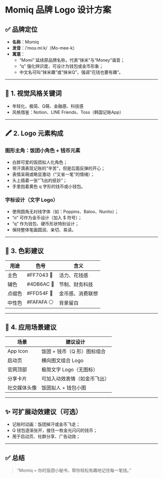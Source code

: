 # Momiq 品牌 Logo 设计方案

## ✅ 品牌定位

- **名称**：Momiq
- **发音**：/ˈmoʊ.miːk/（Mo-mee-k）
- **寓意**：
  - “Momi” 延续原品牌名称，代表“抹米”与“Money”谐音；
  - “q” 强化辨识度，可设计为钱包或金币形象；
  - 中文名可叫“抹米趣”或“抹米Q”，强调“花钱也要有趣”。

---

## 🎨 1. 视觉风格关键词

- 年轻化、极简、Q萌、金融感、科技感
- 风格借鉴：Notion、LINE Friends、Toss（韩国记账App）

---

## 🖍️ 2. Logo 元素构成

### 图形主角：饭团小角色 + 钱币元素

- 白胖可爱的饭团拟人化角色；
- 带汗滴表现记账的“辛苦”，但是后面反弹的开心；
- 表情呆萌或略显激动（“又省一笔”的情绪）；
- 头上插着一张“飞出的纸钞”；
- 手里抱着黄色 q 字形的钱币或小钱包。

### 字标设计（文字 Logo）

- 使用圆角无衬线字体（如：Poppins、Baloo、Nunito）；
- “o” 可作为金币设计（加入 $ 符号）；
- “q” 作为钱包、硬币形状特别设计；
- 保持整体笔画圆润、亲切、易读。

---

## 🎨 3. 色彩建议

| 用途   | 色号      | 含义          |
|--------|-----------|---------------|
| 主色   | #FF7043 🍊 | 活力、花钱感   |
| 辅色   | #4DB6AC 💚 | 节制、财务科技 |
| 点缀色 | #FFD54F 💛 | 金币感、消费联想 |
| 中性色 | #FAFAFA ⚪ | 背景留白       |

---

## 🧩 4. 应用场景建议

| 场景       | 建议设计                      |
|------------|-------------------------------|
| App Icon   | 饭团 + 钱币（Q 形）图标组合     |
| 启动页     | 横向图文组合 Logo              |
| 官网顶部   | 极简文字 Logo（无图标）         |
| 分享卡片   | 可加入动效表情（如金币飞出）     |
| 社交媒体头像 | 饭团拟人 + 钱包小图            |

---

## ✨ 可扩展动效建议（可选）

- 记账时动画：饭团掉汗或金币飞走；
- Q 钱包逐渐张开，接住一枚金光闪闪的钱币；
- 用于启动页、社群分享、广告动效；

---

## ✅ 总结

> “Momiq = 你的饭团小秘书，帮你轻松有趣地记住每一笔钱。”

